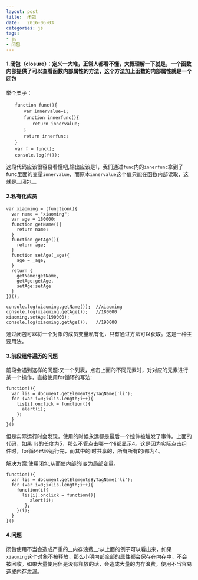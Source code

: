 ```yaml
---
layout: post
title:  闭包
date:   2016-06-03
categories: js
tags:
- js
- 闭包
---
```


#### 1.闭包（closure）：定义一大堆，正常人都看不懂，大概理解一下就是，一个函数内部提供了可以查看函数内部属性的方法，这个方法加上函数的内部属性就是一个闭包

举个栗子：

~~~
　　function func(){
　　　　var innervalue=1;
　　　　function innerfunc(){
　　　　　　return innervalue;
　　　　}
　　　　return innerfunc;
　　}
　　var f = func();
　　console.log(f());
~~~

这段代码应该很容易看懂吧,输出应该是1，我们通过`func`内的`innerfunc`拿到了func里面的变量`innervalue`，而原本`innervalue`这个值只能在函数内部读取，这就是__闭包__

#### 2.私有化成员

~~~
var xiaoming = (function(){
  var name = "xiaoming";
  var age = 180000;
  function getName(){
    return name;
  }
  function getAge(){
    return age;
  }
  function setAge(_age){
    age = _age;
  }
  return {
    getName:getName,             
    getAge:getAge,
    setAge:setAge
  }
})();

console.log(xiaoming.getName());  //xiaoming
console.log(xiaoming.getAge());   //180000
xiaoming.setAge(190000);        
console.log(xiaoming.getAge());   //190000   

~~~

通过闭包可以将一个对象的成员变量私有化，只有通过方法可以获取。这是一种主要用法。

#### 3.前段组件遍历的问题

前段会遇到这样的问题:又一个列表，点击上面的不同元素时，对对应的元素进行某一个操作，直接使用for循环的写法:

~~~
function(){
  var lis = document.getElementsByTagName('li');
  for (var i=0;i<lis.length;i++){           
    lis[i].onclick = function(){       
      alert(i);       
    };
  }
}()
~~~

但是实际运行时会发现，使用的时候永远都是最后一个控件被触发了事件。上面的代码，如果
lis的长度为5，那么不管点击哪一个li都显示4。这是因为实际点击组件时，for循环已经运行完，而其中的i时共享的，所有所有的i都为4。

解决方案:使用闭包,从而使内部的i变为局部变量。

~~~
function(){
  var lis = document.getElementsByTagName('li');
  for (var i=0;i<lis.length;i++){           
    function(i){
      lis[i].onclick = function(){       
	     alert(i);       
	   };
    }(i);
  }
}()
~~~

#### 4.问题 

闭包使用不当会造成严重的__内存浪费__:从上面的例子可以看出来，如果`xiaoming`这个对象不被释放，那么小明内部全部的属性都会保存在内存中，不会被回收。如果大量使用但是没有释放的话，会造成大量的内存浪费，使用不当容易造成内存泄漏。


